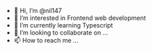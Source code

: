 - 👋 Hi, I’m @nil147
- 👀 I’m interested in Frontend web development
- 🌱 I’m currently learning Typescript
- 💞️ I’m looking to collaborate on ...
- 📫 How to reach me ...

<!---
nil147/nil147 is a ✨ special ✨ repository because its `README.md` (this file) appears on your GitHub profile.
You can click the Preview link to take a look at your changes.
--->
